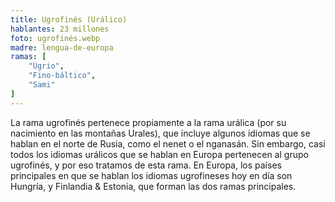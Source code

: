 ```yaml
---
title: Ugrofinés (Urálico)
hablantes: 23 millones
foto: ugrofinés.webp
madre: lengua-de-europa
ramas: [
    "Ugrio",
    "Fino-báltico",
    "Sami"
]
---
```


La rama ugrofinés pertenece propiamente a la rama urálica (por su nacimiento en las montañas Urales), que incluye algunos idiomas que se hablan en el norte de Rusia, como el nenet o el nganasán. Sin embargo, casi todos los idiomas urálicos que se hablan en Europa pertenecen al grupo ugrofinés, y por eso tratamos de esta rama. En Europa, los países principales en que se hablan los idiomas ugrofineses hoy en día son Hungría, y Finlandia & Estonia, que forman las dos ramas principales.